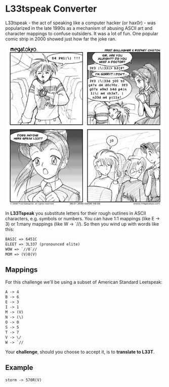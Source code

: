 # L33tspeak Converter

L33tspeak - the act of speaking like a computer hacker (or hax0r) - was popularized in the late 1990s as a mechanism of abusing ASCII art and character mappings to confuse outsiders. It was a lot of fun. One popular comic strip in 2000 showed just how far the joke ran.

<p align="center">
  <img src="../../assets/L33tspeak.gif" alt="L33tspeak">
</p>

In **L33Tspeak** you substitute letters for their rough outlines in ASCII characters, e.g. symbols or numbers. You can have 1:1 mappings (like E -> 3) or 1:many mappings (like W -> `//). So then you wind up with words like this:

```text
BASIC => 6451C
ELEET => 3L337 (pronounced elite)
WOW => `//0`//
MOM => (V)0(V)
```

## Mappings

For this challenge we'll be using a subset of American Standard Leetspeak:

```text
A -> 4
B -> 6
E -> 3
I -> 1
M -> (V)
N -> (\)
O -> 0
S -> 5
T -> 7
V -> \/
W -> `//
```

Your **challenge**, should you choose to accept it, is to **translate to L33T**.

## Example

```text
storm -> 570R(V)
```
